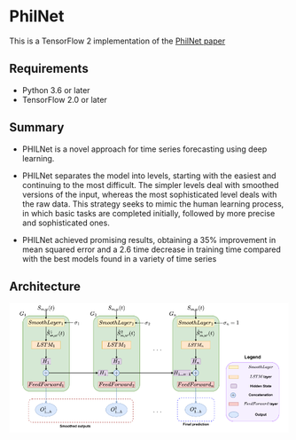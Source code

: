 # PhilNet

This is a TensorFlow 2 implementation of the [PhilNet paper](https://www.sciencedirect.com/science/article/pii/S0020025523003183)

## Requirements

- Python 3.6 or later
- TensorFlow 2.0 or later

## Summary

- PHILNet is a novel approach for time series forecasting using deep learning.

- PHILNet separates the model into levels, starting with the easiest and continuing to the most difficult. The simpler levels deal with smoothed versions of the input, whereas the most sophisticated level deals with the raw data. This strategy seeks to mimic the human learning process, in which basic tasks are completed initially, followed by more precise and sophisticated ones.

- PHILNet achieved promising results, obtaining a 35% improvement in mean squared error and a 2.6 time decrease in training time compared with the best models found in a variety of time series

## Architecture

![Philnet Architecture](https://github.com/AmirGhnbr/philnet/blob/main/assets/philnet.PNG?raw=true)
